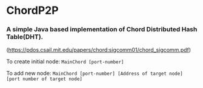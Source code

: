# ChordP2P

### A simple Java based implementation of Chord Distributed Hash Table(DHT).
(https://pdos.csail.mit.edu/papers/chord:sigcomm01/chord_sigcomm.pdf)

To create initial node:
```MainChord [port-number]```

To add new node:
``` MainChord [port-number] [Address of target node] [port number of target node] ```
